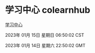 # 学习中心 colearnhub
[学习中心](http://59.174.10.183:56308/colearnhub/)

2023年 01月 15日 星期日 06:50:02 CST

2023年 01月 14日 星期六 22:50:02 GMT
